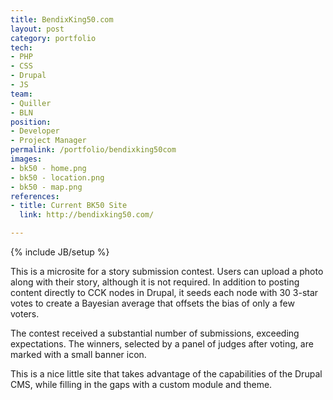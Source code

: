 ```yaml
---
title: BendixKing50.com
layout: post
category: portfolio
tech:
- PHP
- CSS
- Drupal
- JS
team:
- Quiller
- BLN
position:
- Developer
- Project Manager
permalink: /portfolio/bendixking50com
images:
- bk50 - home.png
- bk50 - location.png
- bk50 - map.png
references:
- title: Current BK50 Site
  link: http://bendixking50.com/

---
```

{% include JB/setup %}
<div id="node-33" class="node node-portfolio node-promoted">
  <div class="content clearfix">
    <div class="field field-name-body field-type-text-with-summary field-label-hidden"><div class="field-items"><div class="field-item even"><p>This is a microsite for a story submission contest. Users can upload a photo along with their story, although it is not required. In addition to posting content directly to CCK nodes in Drupal, it seeds each node with 30 3-star votes to create a Bayesian average that offsets the bias of only a few voters.</p>
<p>The contest received a substantial number of submissions, exceeding expectations. The winners, selected by a panel of judges after voting, are marked with a small banner icon.</p>
<p>This is a nice little site that takes advantage of the capabilities of the Drupal CMS, while filling in the gaps with a custom module and theme.</p>
</div></div></div>  </div>
</div>
